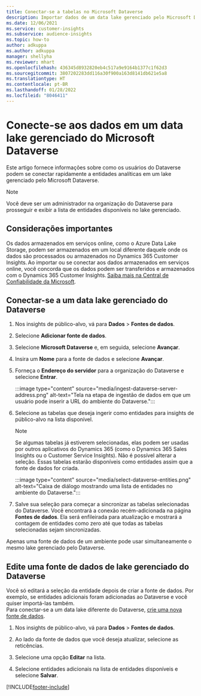 ```yaml
---
title: Conectar-se a tabelas no Microsoft Dataverse
description: Importar dados de um data lake gerenciado pelo Microsoft Dataverse.
ms.date: 12/06/2021
ms.service: customer-insights
ms.subservice: audience-insights
ms.topic: how-to
author: adkuppa
ms.author: adkuppa
manager: shellyha
ms.reviewer: mhart
ms.openlocfilehash: 436345d8932820eb4c517a9e9164b1377c1f62d3
ms.sourcegitcommit: 3807202283dd116a30f900a163d8141db621e5a8
ms.translationtype: HT
ms.contentlocale: pt-BR
ms.lasthandoff: 01/28/2022
ms.locfileid: "8046411"
---
```

# <a name="connect-to-data-in-a-microsoft-dataverse-managed-data-lake"></a>Conecte-se aos dados em um data lake gerenciado do Microsoft Dataverse



Este artigo fornece informações sobre como os usuários do Dataverse podem se conectar rapidamente a entidades analíticas em um lake gerenciado pelo Microsoft Dataverse. 

> [!NOTE]
> Você deve ser um administrador na organização do Dataverse para prosseguir e exibir a lista de entidades disponíveis no lake gerenciado.

## <a name="important-considerations"></a>Considerações importantes

Os dados armazenados em serviços online, como o Azure Data Lake Storage, podem ser armazenados em um local diferente daquele onde os dados são processados ou armazenados no Dynamics 365 Customer Insights. Ao importar ou se conectar aos dados armazenados em serviços online, você concorda que os dados podem ser transferidos e armazenados com o Dynamics 365 Customer Insights. [Saiba mais na Central de Confiabilidade da Microsoft](https://www.microsoft.com/trust-center).

## <a name="connect-to-a-dataverse-managed-lake"></a>Conectar-se a um data lake gerenciado do Dataverse

1. Nos insights de público-alvo, vá para **Dados** > **Fontes de dados**.

2. Selecione **Adicionar fonte de dados**.

3. Selecione **Microsoft Dataverse** e, em seguida, selecione **Avançar**.

4. Insira um **Nome** para a fonte de dados e selecione **Avançar**. 

5. Forneça o **Endereço do servidor** para a organização do Dataverse e selecione **Entrar**.

   :::image type="content" source="media/ingest-dataverse-server-address.png" alt-text="Tela na etapa de ingestão de dados em que um usuário pode inserir a URL do ambiente do Dataverse.":::

6. Selecione as tabelas que deseja ingerir como entidades para insights de público-alvo na lista disponível.    

   > [!NOTE]
   > Se algumas tabelas já estiverem selecionadas, elas podem ser usadas por outros aplicativos do Dynamics 365 (como o Dynamics 365 Sales Insights ou o Customer Service Insights). Não é possível alterar a seleção. Essas tabelas estarão disponíveis como entidades assim que a fonte de dados for criada.

   :::image type="content" source="media/select-dataverse-entities.png" alt-text="Caixa de diálogo mostrando uma lista de entidades no ambiente do Dataverse.":::

7. Salve sua seleção para começar a sincronizar as tabelas selecionadas do Dataverse. Você encontrará a conexão recém-adicionada na página **Fontes de dados**. Ela será enfileirada para atualização e mostrará a contagem de entidades como zero até que todas as tabelas selecionadas sejam sincronizadas.

Apenas uma fonte de dados de um ambiente pode usar simultaneamente o mesmo lake gerenciado pelo Dataverse.

## <a name="edit-a-dataverse-managed-lake-data-source"></a>Edite uma fonte de dados de lake gerenciado do Dataverse

Você só editará a seleção da entidade depois de criar a fonte de dados. Por exemplo, se entidades adicionais foram adicionadas ao Dataverse e você quiser importá-las também.    
Para conectar-se a um data lake diferente do Dataverse, [crie uma nova fonte de dados](#connect-to-a-dataverse-managed-lake).

1. Nos insights de público-alvo, vá para **Dados** > **Fontes de dados**.

2. Ao lado da fonte de dados que você deseja atualizar, selecione as reticências.

3. Selecione uma opção **Editar** na lista.

4. Selecione entidades adicionais na lista de entidades disponíveis e selecione **Salvar**.

[!INCLUDE[footer-include](../includes/footer-banner.md)]
